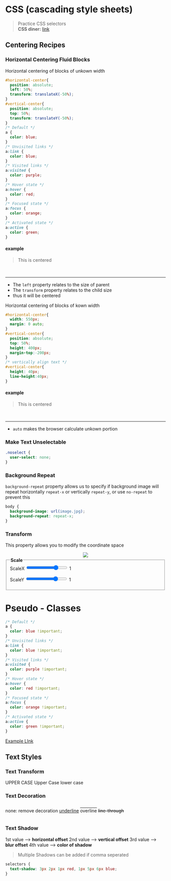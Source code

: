<head>
  <link 
      rel="stylesheet" 
      type="text/css" 
      media="all" 
      href="../boilerplate/color"/>
  <link 
      rel="stylesheet" 
      type="text/css" 
      media="all" 
      href="../boilerplate/CSS.css"/>
  <link 
      href="https://fonts.googleapis.com/css?family=Fira+Mono:500&display=swap" 
      rel="stylesheet">

<style> 
</style>

</head>    

# CSS (cascading style sheets)

>Practice CSS selectors <br>
<b class="Orange">CSS diner:</b> [link](http://flukeout.github.io/)
## Centering Recipes
### Horizontal Centering Fluid Blocks 
Horizontal centering of blocks of unkown width 
``` css
#horizontal-center{
  position: absolute;
  left: 50%;
  transform: translateX(-50%);
}
#vertical-center{
  position: absolute;
  top: 50%;
  transform: translateY(-50%);
}
/* Default */
a {
  color: blue;
}
/* Unvisited links */
a:link {
  color: blue;
}
/* Visited links */
a:visited {
  color: purple;
}
/* Hover state */
a:hover {
  color: red; 
}
/* Focused state */
a:focus {
  color: orange;
}
/* Activated state */
a:active {
  color: green;
}
```
#### example
<blockquote id='horizontal-center'> This is centered</blockquote> 

<br><hr>

* The `left` property relates to the size of parent 
* The `transform` property relates to the child size 
* thus it will be centered
   
Horizontal centering of blocks of kown width 
``` css
#horizontal-center{
  width: 550px;
  margin: 0 auto;
}
#vertical-center{
  position: absolute;
  top: 50%;
  height: 400px;
  margin-top:-200px;
}
/* vertically align text */
#vertical-center{
  height: 40px;
  line-height:40px;
}
```
#### example
<blockquote id='horizontal-center'> This is centered</blockquote> 

<br><hr>

* `auto` makes the browser calculate unkown portion


### Make Text Unselectable
```css
.noselect {
  user-select: none;
}
```

### Background Repeat 
`background-repeat` property allows us to specify if background image will repeat horizontally `repeat-x` or vertically `repeat-y`, or use `no-repeat` to prevent this

```css
body {
  background-image: url(image.jpg);
  background-repeat: repeat-x;
}
```

### Transform 
<span class="GoldenRod">This property allows you to modify the coordinate space</span>

<div style="text-align:center">
  <img src="https://testing-library.com/img/octopus-64x64.png" id=scale-img>
</div>

<form action="">
  
  <fieldset>
    <legend> <b>Scale</b> </legend>
<span id="text-scalex">ScaleX</span>
<input id=range-scalex type="range" min=-2 max=2 value=1 step=0.1>
<span id="counter-scalex">1</span>

<span id="text-scaley">ScaleY</span>
<input id=range-scaley type="range" min=-2 max=2 value=1 step=0.1>
<span id="counter-scaley">1</span>
  </fieldset>

</form>

<script>
const img = document.getElementById("scale-img");

const counterScaleX = document.querySelector('#counter-scalex');
const rangeScaleX = document.querySelector('#range-scalex');
let valueScaleX = 1;

const counterScaleY = document.querySelector('#counter-scaley');
const rangeScaleY = document.querySelector('#range-scaley');
let valueScaleY = 1;


// Scale Event Listeners
rangeScaleX.addEventListener('input', function (e) {
  const transform = `scaleX(${valueScaleX}) scaleY(${valueScaleY})`;
  // change counter based on range slider
  counterScaleX.innerText = rangeScaleX.value;
  // tranform img transform property based on range
  valueScaleX = rangeScaleX.value;
  img.style.transform = transform;
});
rangeScaleY.addEventListener('input', function (e) {
  const transform = `scaleX(${valueScaleX}) scaleY(${valueScaleY})`;
  // change counter based on range slider
  counterScaleY.innerText = rangeScaleY.value;
  // tranform img transform property based on range
  valueScaleY = rangeScaleY.value;
  img.style.transform = transform;
});
</script>

# Pseudo - Classes 

```css
/* Default */
a {
  color: blue !important;
}
/* Unvisited links */
a:link {
  color: blue !important;
}
/* Visited links */
a:visited {
  color: purple !important;
}
/* Hover state */
a:hover {
  color: red !important; 
}
/* Focused state */
a:focus {
  color: orange !important;
}
/* Activated state */
a:active {
  color: green !important;
}
```

<a href="#">Example LInk</a>

## Text Styles
### Text Transform
<span class="" style="text-transform: uppercase">upper case</span>
<span class="" style="text-transform: capitalize">upper case</span>
<span class="" style="text-transform: lowercase">LOWER CASE</span>

### Text Decoration

<u class="" style="text-decoration: none">none: remove decoration</u>
<span class="" style="text-decoration: underline">underline</span>
<span class="" style="text-decoration: overline; line-height:3">overline</span>
<span class="" style="text-decoration: line-through">line-through</span>

### Text Shadow
1st value --> **horizontal offset** 
2nd value --> **vertical offset** 
3rd value --> **blur offset** 
4th value --> **color of shadow** 

> Multiple Shadows can be added if comma seperated

```css
selectors {
  text-shadow: 3px 2px 1px red, 1px 5px 6px blue;
}
```